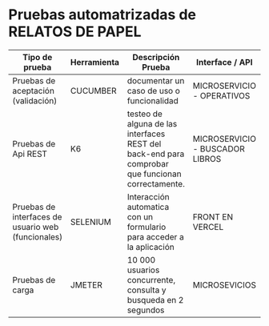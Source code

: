 # Pruebas automatrizadas de RELATOS DE PAPEL 

| Tipo de prueba |Herramienta |Descripción Prueba|Interface / API |Asignado|
|----------------|------------|------------------|----------------|--------|
| Pruebas de aceptación (validación) | CUCUMBER |documentar un caso de uso o funcionalidad |MICROSERVICIO - OPERATIVOS |RICARDO|
| Pruebas de Api REST | K6 |testeo de alguna de las interfaces REST del back-end para comprobar que funcionan correctamente. |MICROSERVICIO - BUSCADOR LIBROS |RICARDO|
| Pruebas de interfaces de usuario web (funcionales) | SELENIUM |Interacción automatica con un formulario para acceder a la aplicación |FRONT EN VERCEL |JULIO|
| Pruebas de carga  | JMETER |10 000 usuarios concurrente, consulta y busqueda en 2 segundos |MICROSEVICIOS |JULIO|








 













